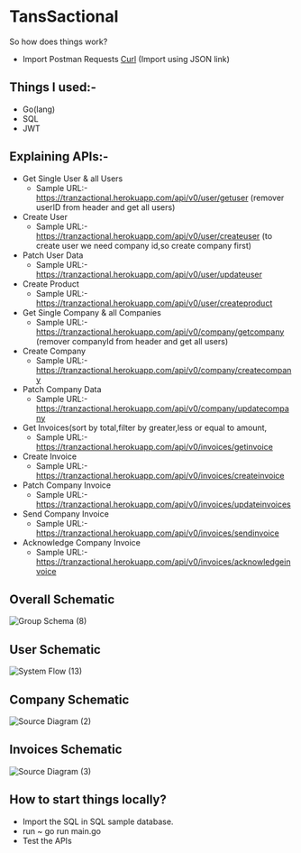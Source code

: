 # TansSactional

So how does things work?
* Import Postman Requests [Curl](https://www.getpostman.com/collections/7b0cb4ae55f7e9fe3020)
(Import using JSON link)
## Things I used:-
* Go(lang)
* SQL
* JWT

## Explaining APIs:-
* Get Single User & all Users
  - Sample URL:- https://tranzactional.herokuapp.com/api/v0/user/getuser (remover userID from header and get all users)
* Create User
  - Sample URL:- https://tranzactional.herokuapp.com/api/v0/user/createuser (to create user we need company id,so create company first)
* Patch User Data
  - Sample URL:- https://tranzactional.herokuapp.com/api/v0/user/updateuser
* Create Product
  - Sample URL:- https://tranzactional.herokuapp.com/api/v0/user/createproduct
* Get Single Company & all Companies
  - Sample URL:- https://tranzactional.herokuapp.com/api/v0/company/getcompany (remover companyId from header and get all users)
* Create Company
  - Sample URL:- https://tranzactional.herokuapp.com/api/v0/company/createcompany
* Patch Company Data
  - Sample URL:- https://tranzactional.herokuapp.com/api/v0/company/updatecompany
* Get Invoices(sort by total,filter by greater,less or equal to amount,
  - Sample URL:- https://tranzactional.herokuapp.com/api/v0/invoices/getinvoice
* Create Invoice
  - Sample URL:- https://tranzactional.herokuapp.com/api/v0/invoices/createinvoice
* Patch Company Invoice
  - Sample URL:- https://tranzactional.herokuapp.com/api/v0/invoices/updateinvoices
* Send Company Invoice
  - Sample URL:- https://tranzactional.herokuapp.com/api/v0/invoices/sendinvoice
* Acknowledge Company Invoice
  - Sample URL:- https://tranzactional.herokuapp.com/api/v0/invoices/acknowledgeinvoice
 
## Overall Schematic 
![Group Schema (8)](https://user-images.githubusercontent.com/60891544/163135586-5e9e20c3-8180-4813-94c5-4ddcb2d80419.png)
## User Schematic
![System Flow (13)](https://user-images.githubusercontent.com/60891544/163108333-97ee3311-355e-4ff6-98d0-c0738263b209.png)
## Company Schematic
![Source Diagram (2)](https://user-images.githubusercontent.com/60891544/163108338-882c1501-8bce-406e-b9b3-009e45b98ab7.png)
## Invoices Schematic
![Source Diagram (3)](https://user-images.githubusercontent.com/60891544/163131509-ba6bd736-a211-4e22-9922-a5ac5e2505a6.png)

## How to start things locally?
* Import the SQL in SQL sample database.
* run ~ go run main.go
* Test the APIs

